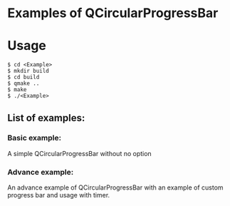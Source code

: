 # Examples of QCircularProgressBar

# Usage
```
$ cd <Example>
$ mkdir build
$ cd build
$ qmake ..
$ make
$ ./<Example>
```

## List of examples:
### Basic example:
A simple QCircularProgressBar without no option

### Advance example:
An advance example of QCircularProgressBar with an example of custom progress bar and usage with timer.
